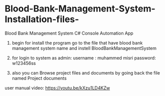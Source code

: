 # Blood-Bank-Management-System-Installation-files-

Blood Bank Management System
C# Console Automation App


1) begin for install the program go to the file that have blood bank management system name and instell BloodBankManagementSystem

2) for login to system as admin:
username : muhammed misri
password: w123456ss

3) also you can Browse project files and documents by going back the file named Project documents

user manual video: https://youtu.be/kXzu1LD4KZw

